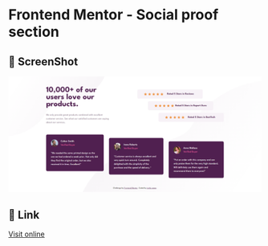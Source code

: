 # Frontend Mentor - Social proof section

## 📸 ScreenShot

![screenshot](./screenshot.png)

## 🔗 Link

[Visit online](https://turtle-papa.github.io/frontendmentor-challenges/social-proof-section/)
